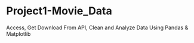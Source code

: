 # Project1-Movie_Data
Access, Get Download From API, Clean and Analyze Data Using Pandas &amp; Matplotlib

